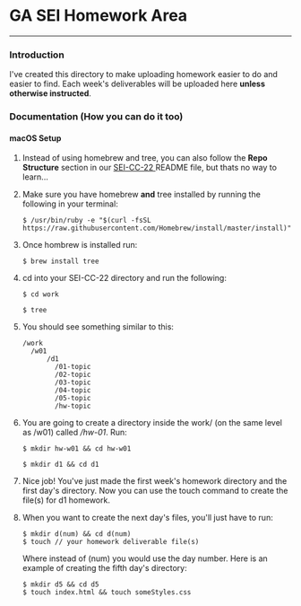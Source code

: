 # GA SEI Homework Area

---

### Introduction

I've created this directory to make uploading homework easier to do and easier to find.  Each week's deliverables will be uploaded here __unless otherwise instructed__.

### Documentation (How you can do it too)
#### macOS Setup
1. Instead of using homebrew and tree, you can also follow the **Repo Structure** section in our <a href="https://git.generalassemb.ly/gideonjr/SEI-CC-2 " target="_blank">SEI-CC-22 </a> README file, but thats no way to learn...

2. Make sure you have homebrew __and__ tree installed by running the following in your terminal: 
    ```
    $ /usr/bin/ruby -e "$(curl -fsSL https://raw.githubusercontent.com/Homebrew/install/master/install)"
    ```
3. Once hombrew is installed run:
    ```
    $ brew install tree
    ```
4. cd into your SEI-CC-22 directory and run the following:
   ```
   $ cd work
   ```
   ```
   $ tree
   ```
5. You should see something similar to this:
    ```
    /work
      /w01
          /d1
            /01-topic
            /02-topic
            /03-topic
            /04-topic
            /05-topic
            /hw-topic
    ```
6. You are going to create a directory inside the work/ (on the same level as /w01) called */hw-01*. Run: 
   ```
   $ mkdir hw-w01 && cd hw-w01
   ```
   ```
   $ mkdir d1 && cd d1
   ```
7. Nice job! You've just made the first week's homework directory and the first day's directory. Now you can use the touch command to create the file(s) for d1 homework. 
8. When you want to create the next day's files, you'll just have to run:
   ```
   $ mkdir d(num) && cd d(num)
   $ touch // your homework deliverable file(s)
   ```
   Where instead of (num) you would use the day number. Here is an example of creating the fifth day's directory:
   ```
   $ mkdir d5 && cd d5
   $ touch index.html && touch someStyles.css
   ```